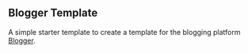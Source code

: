 ## Blogger Template

A simple starter template to create a template for the blogging platform [Blogger](www.blogger.com).
